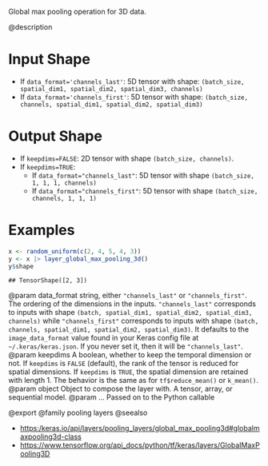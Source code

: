 Global max pooling operation for 3D data.

@description

# Input Shape
- If `data_format='channels_last'`:
    5D tensor with shape:
    `(batch_size, spatial_dim1, spatial_dim2, spatial_dim3, channels)`
- If `data_format='channels_first'`:
    5D tensor with shape:
    `(batch_size, channels, spatial_dim1, spatial_dim2, spatial_dim3)`

# Output Shape
- If `keepdims=FALSE`:
    2D tensor with shape `(batch_size, channels)`.
- If `keepdims=TRUE`:
    - If `data_format="channels_last"`:
        5D tensor with shape `(batch_size, 1, 1, 1, channels)`
    - If `data_format="channels_first"`:
        5D tensor with shape `(batch_size, channels, 1, 1, 1)`

# Examples

```r
x <- random_uniform(c(2, 4, 5, 4, 3))
y <- x |> layer_global_max_pooling_3d()
y$shape
```

```
## TensorShape([2, 3])
```

@param data_format string, either `"channels_last"` or `"channels_first"`.
    The ordering of the dimensions in the inputs. `"channels_last"`
    corresponds to inputs with shape
    `(batch, spatial_dim1, spatial_dim2, spatial_dim3, channels)`
    while `"channels_first"` corresponds to inputs with shape
    `(batch, channels, spatial_dim1, spatial_dim2, spatial_dim3)`.
    It defaults to the `image_data_format` value found in your Keras
    config file at `~/.keras/keras.json`. If you never set it, then it
    will be `"channels_last"`.
@param keepdims A boolean, whether to keep the temporal dimension or not.
    If `keepdims` is `FALSE` (default), the rank of the tensor is
    reduced for spatial dimensions. If `keepdims` is `TRUE`, the
    spatial dimension are retained with length 1.
    The behavior is the same as for `tf$reduce_mean()` or `k_mean()`.
@param object Object to compose the layer with. A tensor, array, or sequential model.
@param ... Passed on to the Python callable

@export
@family pooling layers
@seealso
+ <https:/keras.io/api/layers/pooling_layers/global_max_pooling3d#globalmaxpooling3d-class>
+ <https://www.tensorflow.org/api_docs/python/tf/keras/layers/GlobalMaxPooling3D>

